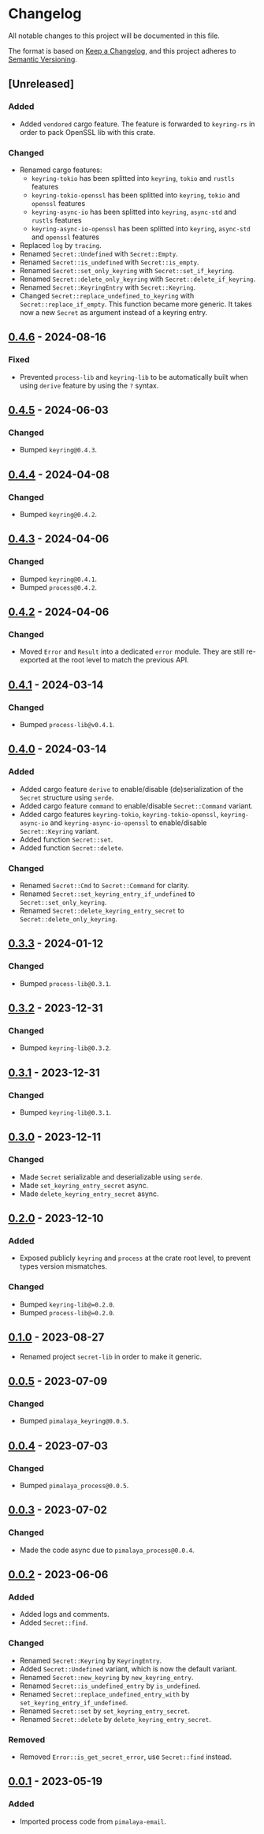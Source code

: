 # Changelog

All notable changes to this project will be documented in this file.

The format is based on [Keep a Changelog](https://keepachangelog.com/en/1.0.0/),
and this project adheres to [Semantic Versioning](https://semver.org/spec/v2.0.0.html).

## [Unreleased]

### Added

- Added `vendored` cargo feature. The feature is forwarded to `keyring-rs` in order to pack OpenSSL lib with this crate.

### Changed

- Renamed cargo features:
  - `keyring-tokio` has been splitted into `keyring`, `tokio` and `rustls` features
  - `keyring-tokio-openssl` has been splitted into `keyring`, `tokio` and `openssl` features
  - `keyring-async-io` has been splitted into `keyring`, `async-std` and `rustls` features
  - `keyring-async-io-openssl` has been splitted into `keyring`, `async-std` and `openssl` features
- Replaced `log` by `tracing`.
- Renamed `Secret::Undefined` with `Secret::Empty`.
- Renamed `Secret::is_undefined` with `Secret::is_empty`.
- Renamed `Secret::set_only_keyring` with `Secret::set_if_keyring`.
- Renamed `Secret::delete_only_keyring` with `Secret::delete_if_keyring`.
- Renamed `Secret::KeyringEntry` with `Secret::Keyring`.
- Changed `Secret::replace_undefined_to_keyring` with `Secret::replace_if_empty`. This function became more generic. It takes now a new `Secret` as argument instead of a keyring entry.

## [0.4.6] - 2024-08-16

### Fixed

- Prevented `process-lib` and `keyring-lib` to be automatically built when using `derive` feature by using the `?` syntax.

## [0.4.5] - 2024-06-03

### Changed

- Bumped `keyring@0.4.3`.

## [0.4.4] - 2024-04-08

### Changed

- Bumped `keyring@0.4.2`.

## [0.4.3] - 2024-04-06

### Changed

- Bumped `keyring@0.4.1`.
- Bumped `process@0.4.2`.

## [0.4.2] - 2024-04-06

### Changed

- Moved `Error` and `Result` into a dedicated `error` module. They are still re-exported at the root level to match the previous API.

## [0.4.1] - 2024-03-14

### Changed

- Bumped `process-lib@v0.4.1`.

## [0.4.0] - 2024-03-14

### Added

- Added cargo feature `derive` to enable/disable (de)serialization of the `Secret` structure using `serde`.
- Added cargo feature `command` to enable/disable `Secret::Command` variant.
- Added cargo features `keyring-tokio`, `keyring-tokio-openssl`, `keyring-async-io` and `keyring-async-io-openssl` to enable/disable `Secret::Keyring` variant.
- Added function `Secret::set`.
- Added function `Secret::delete`.

### Changed

- Renamed `Secret::Cmd` to `Secret::Command` for clarity.
- Renamed `Secret::set_keyring_entry_if_undefined` to `Secret::set_only_keyring`.
- Renamed `Secret::delete_keyring_entry_secret` to `Secret::delete_only_keyring`.

## [0.3.3] - 2024-01-12

### Changed

- Bumped `process-lib@0.3.1`.

## [0.3.2] - 2023-12-31

### Changed

- Bumped `keyring-lib@0.3.2`.

## [0.3.1] - 2023-12-31

### Changed

- Bumped `keyring-lib@0.3.1`.

## [0.3.0] - 2023-12-11

### Changed

- Made `Secret` serializable and deserializable using `serde`.
- Made `set_keyring_entry_secret` async.
- Made `delete_keyring_entry_secret` async.

## [0.2.0] - 2023-12-10

### Added

- Exposed publicly `keyring` and `process` at the crate root level, to prevent types version mismatches.

### Changed

- Bumped `keyring-lib@=0.2.0`.
- Bumped `process-lib@=0.2.0`.

## [0.1.0] - 2023-08-27

- Renamed project `secret-lib` in order to make it generic.

## [0.0.5] - 2023-07-09

### Changed

- Bumped `pimalaya_keyring@0.0.5`.

## [0.0.4] - 2023-07-03

### Changed

- Bumped `pimalaya_process@0.0.5`.

## [0.0.3] - 2023-07-02

### Changed

- Made the code async due to `pimalaya_process@0.0.4`.

## [0.0.2] - 2023-06-06

### Added

- Added logs and comments.
- Added `Secret::find`.

### Changed

- Renamed `Secret::Keyring` by `KeyringEntry`.
- Added `Secret::Undefined` variant, which is now the default variant.
- Renamed `Secret::new_keyring` by `new_keyring_entry`.
- Renamed `Secret::is_undefined_entry` by `is_undefined`.
- Renamed `Secret::replace_undefined_entry_with` by `set_keyring_entry_if_undefined`.
- Renamed `Secret::set` by `set_keyring_entry_secret`.
- Renamed `Secret::delete` by `delete_keyring_entry_secret`.

### Removed

- Removed `Error::is_get_secret_error`, use `Secret::find` instead.

## [0.0.1] - 2023-05-19

### Added

- Imported process code from `pimalaya-email`.

[1.0.0]: https://crates.io/crates/secret-lib/1.0.0
[0.4.6]: https://crates.io/crates/secret-lib/0.4.6
[0.4.5]: https://crates.io/crates/secret-lib/0.4.5
[0.4.4]: https://crates.io/crates/secret-lib/0.4.4
[0.4.3]: https://crates.io/crates/secret-lib/0.4.3
[0.4.2]: https://crates.io/crates/secret-lib/0.4.2
[0.4.1]: https://crates.io/crates/secret-lib/0.4.1
[0.4.0]: https://crates.io/crates/secret-lib/0.4.0
[0.3.3]: https://crates.io/crates/secret-lib/0.3.3
[0.3.2]: https://crates.io/crates/secret-lib/0.3.2
[0.3.1]: https://crates.io/crates/secret-lib/0.3.1
[0.3.0]: https://crates.io/crates/secret-lib/0.3.0
[0.2.0]: https://crates.io/crates/secret-lib/0.2.0
[0.1.0]: https://crates.io/crates/secret-lib/0.1.0
[0.0.5]: https://crates.io/crates/pimalaya-secret/0.0.5
[0.0.4]: https://crates.io/crates/pimalaya-secret/0.0.4
[0.0.3]: https://crates.io/crates/pimalaya-secret/0.0.3
[0.0.2]: https://crates.io/crates/pimalaya-secret/0.0.2
[0.0.1]: https://crates.io/crates/pimalaya-secret/0.0.1
